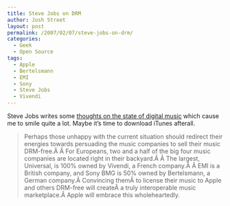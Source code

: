 ```yaml
---
title: Steve Jobs on DRM
author: Josh Street
layout: post
permalink: /2007/02/07/steve-jobs-on-drm/
categories:
  - Geek
  - Open Source
tags:
  - Apple
  - Bertelsmann
  - EMI
  - Sony
  - Steve Jobs
  - Vivendi
---
```

Steve Jobs writes some [thoughts on the state of digital music][1] which cause me to smile quite a lot. Maybe it&#8217;s time to download iTunes afterall.

> Perhaps those unhappy with the current situation should redirect their energies towards persuading the music companies to sell their music DRM-free.Â Â For Europeans, two and a half of the big four music companies are located right in their backyard.Â Â The largest, Universal, is 100% owned by Vivendi, a French company.Â Â EMI is a British company, and Sony BMG is 50% owned by Bertelsmann, a German company.Â Convincing themÂ to license their music to Apple and others DRM-free will createÂ a truly interoperable music marketplace.Â Apple will embrace this wholeheartedly.

 [1]: http://www.apple.com/hotnews/thoughtsonmusic/